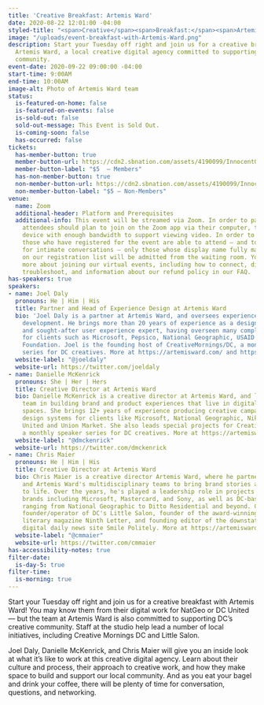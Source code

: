 ```yaml
---
title: 'Creative Breakfast: Artemis Ward'
date: 2020-08-22 12:01:00 -04:00
styled-title: "<span>Creative</span><span>Breakfast:</span><span>Artemis</span><span>Ward</span>"
image: "/uploads/event-breakfast-with-Artemis-Ward.png"
description: Start your Tuesday off right and join us for a creative breakfast with
  Artemis Ward, a local creative digital agency committed to supporting DC’s creative
  community.
event-date: 2020-09-22 09:00:00 -04:00
start-time: 9:00AM
end-time: 10:00AM
image-alt: Photo of Artemis Ward team
status:
  is-featured-on-home: false
  is-featured-on-events: false
  is-sold-out: false
  sold-out-message: This Event is Sold Out.
  is-coming-soon: false
  has-occurred: false
tickets:
  has-member-button: true
  member-button-url: https://cdn2.sbnation.com/assets/4190099/InnocentOddballBeaver.gif
  member-button-label: "$5  — Members"
  has-non-member-button: true
  non-member-button-url: https://cdn2.sbnation.com/assets/4190099/InnocentOddballBeaver.gif
  non-member-button-label: "$5 — Non-Members"
venue:
  name: Zoom
  additional-header: Platform and Prerequisites
  additional-info: This event will be streamed via Zoom. In order to participate fully,
    attendees should plan to join on the Zoom app via their computer, tablet, or mobile
    device with enough bandwidth to support viewing video. In order to ensure only
    those who have registered for the event are able to attend — and to create space
    for intimate conversations — only those whose display name fully matches the name
    on our registration list will be admitted from the waiting room. You can find
    more about joining our virtual events, including how to connect, directions to
    troubleshoot, and information about our refund policy in our FAQ.
has-speakers: true
speakers:
- name: Joel Daly
  pronouns: He | Him | His
  title: Partner and Head of Experience Design at Artemis Ward
  bio: 'Joel Daly is a partner at Artemis Ward, and oversees experience design and
    development. He brings more than 20 years of experience as a designer, strategist,
    and sought-after user experience expert, having overseen many complex projects
    for clients such as Microsoft, Pepsico, National Geographic, USAID and MasterCard
    Foundation. Joel is the founding host of CreativeMornings/DC, a monthly speaker
    series for DC creatives. More at https://artemisward.com/ and https://twitter.com/WashingtonDC_CM. '
  website-label: "@joeldaly"
  website-url: https://twitter.com/joeldaly
- name: Danielle McKenrick
  pronouns: She | Her | Hers
  title: Creative Director at Artemis Ward
  bio: Danielle McKenrick is a creative director at Artemis Ward, and leads the design
    team in building brand and product experiences that live in digital and physical
    spaces. She brings 12+ years of experience producing creative campaigns and insights-driven
    design systems for clients like Microsoft, National Geographic, Nike, MPA, D.C.
    United and Union Market. She also leads special projects for CreativeMornings/DC,
    a monthly speaker series for DC creatives. More at https://artemisward.com/
  website-label: "@dmckenrick"
  website-url: https://twitter.com/dmckenrick
- name: Chris Maier
  pronouns: He | Him | His
  title: Creative Director at Artemis Ward
  bio: Chris Maier is a creative director Artemis Ward, where he partners with clients
    and Artemis Ward's multidisciplinary teams to bring brand stories and experiences
    to life. Over the years, he's played a leadership role in projects for global
    brands including Microsoft, Mastercard, and Sony, as well as DC-based companies
    ranging from National Geographic to Ditto Residential and beyond. Chris is the
    founder/operator of DC's Little Salon, founder of the award-winning international
    literary magazine Ninth Letter, and founding editor of the downstate Illinois
    digital daily news site Smile Politely. More at https://artemisward.com/ and https://twitter.com/LittleSalonDC
  website-label: "@cmmaier"
  website-url: https://twitter.com/cmmaier
has-accessibility-notes: true
filter-date:
  is-day-5: true
filter-time:
  is-morning: true
---
```


Start your Tuesday off right and join us for a creative breakfast with Artemis Ward! You may know them from their digital work for NatGeo or DC United — but the team at Artemis Ward is also committed to supporting DC’s creative community. Staff at the studio help lead a number of local initiatives, including Creative Mornings DC and Little Salon.

Joel Daly, Danielle McKenrick, and Chris Maier will give you an inside look at what it’s like to work at this creative digital agency. Learn about their culture and process, their approach to creative work, and how they make space to build and support our local community. And as you eat your bagel and drink your coffee, there will be plenty of time for conversation, questions, and networking.
